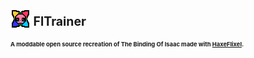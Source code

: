 <h1><img src="https://raw.githubusercontent.com/Sulayre/tboi-fltrainer/refs/heads/main/icon.png"><sup><sub> FlTrainer<br><sup><sup><sub><sub>A moddable open source recreation of The Binding Of Isaac made with  <a href="https://haxeflixel.com/">HaxeFlixel</a>.</sub></sub></sup></sup></sub></sup><br>
</h1>
